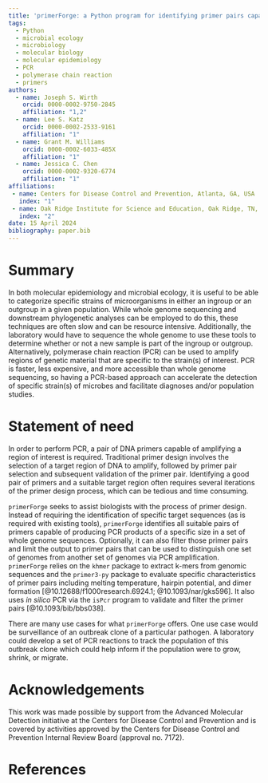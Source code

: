 ```yaml
---
title: 'primerForge: a Python program for identifying primer pairs capable of distinguishing groups of genomes from each other'
tags:
  - Python
  - microbial ecology
  - microbiology
  - molecular biology
  - molecular epidemiology
  - PCR
  - polymerase chain reaction
  - primers
authors:
  - name: Joseph S. Wirth
    orcid: 0000-0002-9750-2845
    affiliation: "1,2"
  - name: Lee S. Katz
    orcid: 0000-0002-2533-9161
    affiliation: "1"
  - name: Grant M. Williams
    orcid: 0000-0002-6033-485X
    affiliation: "1"
  - name: Jessica C. Chen
    orcid: 0000-0002-9320-6774
    affiliation: "1"
affiliations:
 - name: Centers for Disease Control and Prevention, Atlanta, GA, USA
   index: "1"
 - name: Oak Ridge Institute for Science and Education, Oak Ridge, TN, USA
   index: "2"
date: 15 April 2024
bibliography: paper.bib
---
```

# Summary
In both molecular epidemiology and microbial ecology, it is useful to be able
to categorize specific strains of microorganisms in either an ingroup or an
outgroup in a given population. While whole genome sequencing and downstream
phylogenetic analyses can be employed to do this, these techniques are often
slow and can be resource intensive. Additionally, the laboratory would have to
sequence the whole genome to use these tools to determine whether or not a new
sample is part of the ingroup or outgroup. Alternatively, polymerase chain
reaction (PCR) can be used to amplify regions of genetic material that are
specific to the strain(s) of  interest. PCR is faster, less expensive, and more
accessible than whole genome sequencing, so having a PCR-based approach can
accelerate the detection of specific strain(s) of microbes and facilitate
diagnoses and/or population studies.

# Statement of need
In order to perform PCR, a pair of DNA primers capable of amplifying a region
of interest is required. Traditional primer design involves the selection of a
target region of DNA to amplify, followed by primer pair selection and
subsequent validation of the primer pair. Identifying a good pair of primers
and a suitable target region often requires several iterations of the primer
design process, which can be tedious and time consuming.

`primerForge` seeks to assist biologists with the process of primer design.
Instead of requiring the identification of specific target sequences (as is
required with existing tools), `primerForge` identifies all suitable pairs of
primers capable of producing PCR products of a specific size in a set of whole
genome sequences. Optionally, it can also filter those primer pairs and limit
the output to primer pairs that can be used to distinguish one set of genomes
from another set of genomes via PCR amplification. `primerForge` relies on the
`khmer` package to extract k-mers from genomic sequences and the `primer3-py`
package to evaluate specific characteristics of primer pairs including melting
temperature, hairpin potential, and dimer formation
[@10.12688/f1000research.6924.1; @10.1093/nar/gks596]. It also uses _in silico_
PCR via the `isPcr` program to validate and filter the primer pairs
[@10.1093/bib/bbs038].

There are many use cases for what `primerForge` offers. One use case would be
surveillance of an outbreak clone of a particular pathogen. A laboratory could
develop a set of PCR reactions to track the population of this outbreak clone
which could help inform if the population were to grow, shrink, or migrate.

# Acknowledgements
This work was made possible by support from the Advanced Molecular Detection
initiative at the Centers for Disease Control and Prevention and is covered by
activities approved by the Centers for Disease Control and Prevention Internal
Review Board (approval no. 7172).

# References
